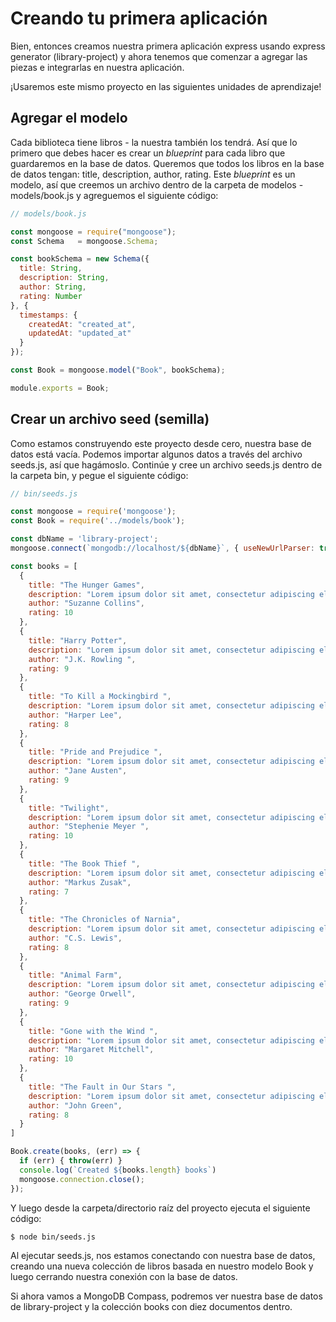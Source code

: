# Creando tu primera aplicación

Bien, entonces creamos nuestra primera aplicación express usando express generator (library-project) y ahora tenemos que comenzar a agregar las piezas e integrarlas en nuestra aplicación.

¡Usaremos este mismo proyecto en las siguientes unidades de aprendizaje!

## Agregar el modelo

Cada biblioteca tiene libros - la nuestra también los tendrá. Así que lo primero que debes hacer es crear un *blueprint* para cada libro que guardaremos en la base de datos. Queremos que todos los libros en la base de datos tengan: title, description, author, rating. Este *blueprint* es un modelo, así que creemos un archivo dentro de la carpeta de modelos - models/book.js y agreguemos el siguiente código:

```js
// models/book.js

const mongoose = require("mongoose");
const Schema   = mongoose.Schema;

const bookSchema = new Schema({
  title: String,
  description: String,
  author: String,
  rating: Number
}, {
  timestamps: {
    createdAt: "created_at",
    updatedAt: "updated_at"
  }
});

const Book = mongoose.model("Book", bookSchema);

module.exports = Book;
```
## Crear un archivo seed (semilla)

Como estamos construyendo este proyecto desde cero, nuestra base de datos está vacía. Podemos importar algunos datos a través del archivo seeds.js, así que hagámoslo. Continúe y cree un archivo seeds.js dentro de la carpeta bin, y pegue el siguiente código:

```js
// bin/seeds.js

const mongoose = require('mongoose');
const Book = require('../models/book');

const dbName = 'library-project';
mongoose.connect(`mongodb://localhost/${dbName}`, { useNewUrlParser: true, useUnifiedTopology: true } );

const books = [
  {
    title: "The Hunger Games",
    description: "Lorem ipsum dolor sit amet, consectetur adipiscing elit, sed do eiusmod tempor incididunt ut labore et dolore magna aliqua. Ut enim ad minim veniam, quis nostrud exercitation ullamco laboris nisi ut aliquip ex ea commodo consequat. Duis aute irure dolor in reprehenderit in voluptate velit esse cillum dolore eu fugiat nulla pariatur. Excepteur sint occaecat cupidatat non proident, sunt in culpa qui officia deserunt mollit anim id est laborum.",
    author: "Suzanne Collins",
    rating: 10
  },
  {
    title: "Harry Potter",
    description: "Lorem ipsum dolor sit amet, consectetur adipiscing elit, sed do eiusmod tempor incididunt ut labore et dolore magna aliqua. Ut enim ad minim veniam, quis nostrud exercitation ullamco laboris nisi ut aliquip ex ea commodo consequat. Duis aute irure dolor in reprehenderit in voluptate velit esse cillum dolore eu fugiat nulla pariatur. Excepteur sint occaecat cupidatat non proident, sunt in culpa qui officia deserunt mollit anim id est laborum.",
    author: "J.K. Rowling ",
    rating: 9
  },
  {
    title: "To Kill a Mockingbird ",
    description: "Lorem ipsum dolor sit amet, consectetur adipiscing elit, sed do eiusmod tempor incididunt ut labore et dolore magna aliqua. Ut enim ad minim veniam, quis nostrud exercitation ullamco laboris nisi ut aliquip ex ea commodo consequat. Duis aute irure dolor in reprehenderit in voluptate velit esse cillum dolore eu fugiat nulla pariatur. Excepteur sint occaecat cupidatat non proident, sunt in culpa qui officia deserunt mollit anim id est laborum.",
    author: "Harper Lee",
    rating: 8
  },
  {
    title: "Pride and Prejudice ",
    description: "Lorem ipsum dolor sit amet, consectetur adipiscing elit, sed do eiusmod tempor incididunt ut labore et dolore magna aliqua. Ut enim ad minim veniam, quis nostrud exercitation ullamco laboris nisi ut aliquip ex ea commodo consequat. Duis aute irure dolor in reprehenderit in voluptate velit esse cillum dolore eu fugiat nulla pariatur. Excepteur sint occaecat cupidatat non proident, sunt in culpa qui officia deserunt mollit anim id est laborum.",
    author: "Jane Austen",
    rating: 9
  },
  {
    title: "Twilight",
    description: "Lorem ipsum dolor sit amet, consectetur adipiscing elit, sed do eiusmod tempor incididunt ut labore et dolore magna aliqua. Ut enim ad minim veniam, quis nostrud exercitation ullamco laboris nisi ut aliquip ex ea commodo consequat. Duis aute irure dolor in reprehenderit in voluptate velit esse cillum dolore eu fugiat nulla pariatur. Excepteur sint occaecat cupidatat non proident, sunt in culpa qui officia deserunt mollit anim id est laborum.",
    author: "Stephenie Meyer ",
    rating: 10
  },
  {
    title: "The Book Thief ",
    description: "Lorem ipsum dolor sit amet, consectetur adipiscing elit, sed do eiusmod tempor incididunt ut labore et dolore magna aliqua. Ut enim ad minim veniam, quis nostrud exercitation ullamco laboris nisi ut aliquip ex ea commodo consequat. Duis aute irure dolor in reprehenderit in voluptate velit esse cillum dolore eu fugiat nulla pariatur. Excepteur sint occaecat cupidatat non proident, sunt in culpa qui officia deserunt mollit anim id est laborum.",
    author: "Markus Zusak",
    rating: 7
  },
  {
    title: "The Chronicles of Narnia",
    description: "Lorem ipsum dolor sit amet, consectetur adipiscing elit, sed do eiusmod tempor incididunt ut labore et dolore magna aliqua. Ut enim ad minim veniam, quis nostrud exercitation ullamco laboris nisi ut aliquip ex ea commodo consequat. Duis aute irure dolor in reprehenderit in voluptate velit esse cillum dolore eu fugiat nulla pariatur. Excepteur sint occaecat cupidatat non proident, sunt in culpa qui officia deserunt mollit anim id est laborum.",
    author: "C.S. Lewis",
    rating: 8
  },
  {
    title: "Animal Farm",
    description: "Lorem ipsum dolor sit amet, consectetur adipiscing elit, sed do eiusmod tempor incididunt ut labore et dolore magna aliqua. Ut enim ad minim veniam, quis nostrud exercitation ullamco laboris nisi ut aliquip ex ea commodo consequat. Duis aute irure dolor in reprehenderit in voluptate velit esse cillum dolore eu fugiat nulla pariatur. Excepteur sint occaecat cupidatat non proident, sunt in culpa qui officia deserunt mollit anim id est laborum.",
    author: "George Orwell",
    rating: 9
  },
  {
    title: "Gone with the Wind ",
    description: "Lorem ipsum dolor sit amet, consectetur adipiscing elit, sed do eiusmod tempor incididunt ut labore et dolore magna aliqua. Ut enim ad minim veniam, quis nostrud exercitation ullamco laboris nisi ut aliquip ex ea commodo consequat. Duis aute irure dolor in reprehenderit in voluptate velit esse cillum dolore eu fugiat nulla pariatur. Excepteur sint occaecat cupidatat non proident, sunt in culpa qui officia deserunt mollit anim id est laborum.",
    author: "Margaret Mitchell",
    rating: 10
  },
  {
    title: "The Fault in Our Stars ",
    description: "Lorem ipsum dolor sit amet, consectetur adipiscing elit, sed do eiusmod tempor incididunt ut labore et dolore magna aliqua. Ut enim ad minim veniam, quis nostrud exercitation ullamco laboris nisi ut aliquip ex ea commodo consequat. Duis aute irure dolor in reprehenderit in voluptate velit esse cillum dolore eu fugiat nulla pariatur. Excepteur sint occaecat cupidatat non proident, sunt in culpa qui officia deserunt mollit anim id est laborum.",
    author: "John Green",
    rating: 8
  }
]

Book.create(books, (err) => {
  if (err) { throw(err) }
  console.log(`Created ${books.length} books`)
  mongoose.connection.close();
});
```

Y luego desde la carpeta/directorio raíz del proyecto ejecuta el siguiente código:

```
$ node bin/seeds.js
```

Al ejecutar seeds.js, nos estamos conectando con nuestra base de datos, creando una nueva colección de libros basada en nuestro modelo Book y luego cerrando nuestra conexión con la base de datos.

Si ahora vamos a MongoDB Compass, podremos ver nuestra base de datos de library-project y la colección books con diez documentos dentro.